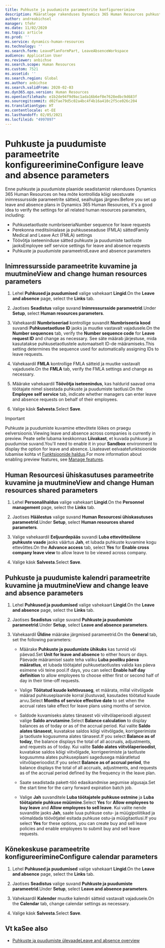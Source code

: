 ```yaml
---
title: Puhkuste ja puudumiste parameetrite konfigureerimine
description: Määratlege rakenduses Dynamics 365 Human Resources puhkuste ja puudumiste inimressursside parameetrid.
author: andreabichsel
manager: tfehr
ms.date: 11/02/2020
ms.topic: article
ms.prod: ''
ms.service: dynamics-human-resources
ms.technology: ''
ms.search.form: LeavePlanFormPart, LeaveAbsenceWorkspace
audience: Application User
ms.reviewer: anbichse
ms.search.scope: Human Resources
ms.custom: 7521
ms.assetid: ''
ms.search.region: Global
ms.author: anbichse
ms.search.validFrom: 2020-02-03
ms.dyn365.ops.version: Human Resources
ms.openlocfilehash: e1b2de94f9d9ac1ada16b6ef0e7628edbc9d683f
ms.sourcegitcommit: d02fae79d5c02a4bc4f4b16a410c2f5ce026c204
ms.translationtype: HT
ms.contentlocale: et-EE
ms.lasthandoff: 02/05/2021
ms.locfileid: "4997097"
---
```

# <a name="configure-leave-and-absence-parameters"></a><span data-ttu-id="96b64-103">Puhkuste ja puudumiste parameetrite konfigureerimine</span><span class="sxs-lookup"><span data-stu-id="96b64-103">Configure leave and absence parameters</span></span>

<span data-ttu-id="96b64-104">Enne puhkuste ja puudumiste plaanide seadistamist rakenduses Dynamics 365 Human Resources on hea mõte kontrollida kõigi seostuvate inimressursside parameetrite sätteid, sealhulgas järgnev.</span><span class="sxs-lookup"><span data-stu-id="96b64-104">Before you set up leave and absence plans in Dynamics 365 Human Resources, it's a good idea to verify the settings for all related human resources parameters, including:</span></span>

- <span data-ttu-id="96b64-105">Puhkusetaotluste numbriseeria</span><span class="sxs-lookup"><span data-stu-id="96b64-105">Number sequence for leave requests</span></span>
- <span data-ttu-id="96b64-106">Perekonna meditsiinialase ja puhkuseseaduse (FMLA) sätted</span><span class="sxs-lookup"><span data-stu-id="96b64-106">Family Medical and Leave Act (FMLA) settings</span></span>
- <span data-ttu-id="96b64-107">Töövõtja iseteeninduse sätted puhkuste ja puudumiste taotluste jaoks</span><span class="sxs-lookup"><span data-stu-id="96b64-107">Employee self service settings for leave and absence requests</span></span>
- <span data-ttu-id="96b64-108">Puhkuste ja puudumiste parameetrid</span><span class="sxs-lookup"><span data-stu-id="96b64-108">Leave and absence parameters</span></span>

## <a name="view-and-change-human-resources-parameters"></a><span data-ttu-id="96b64-109">Inimressursside parameetrite kuvamine ja muutmine</span><span class="sxs-lookup"><span data-stu-id="96b64-109">View and change human resources parameters</span></span>

1. <span data-ttu-id="96b64-110">Lehel **Puhkused ja puudumised** valige vahekaart **Lingid**.</span><span class="sxs-lookup"><span data-stu-id="96b64-110">On the **Leave and absence** page, select the **Links** tab.</span></span>

2. <span data-ttu-id="96b64-111">Jaotises **Seadistus** valige suvand **Inimressursside parameetrid**.</span><span class="sxs-lookup"><span data-stu-id="96b64-111">Under **Setup**, select **Human resources parameters**.</span></span>

3. <span data-ttu-id="96b64-112">Vahekaardil **Numbriseeriad** kontrollige suvandit **Numbriseeria kood** suvandi **Puhkusetaotluse ID** jaoks ja muutke vastavalt vajadusele.</span><span class="sxs-lookup"><span data-stu-id="96b64-112">On the **Number sequences** tab, verify the **Number sequence code** for **Leave request ID** and change as necessary.</span></span> <span data-ttu-id="96b64-113">See säte määrab järjestuse, mida kasutatakse puhkusetaotlustele automaatselt ID-de määramiseks.</span><span class="sxs-lookup"><span data-stu-id="96b64-113">This setting determines the sequence used for automatically assigning IDs to leave requests.</span></span>

4. <span data-ttu-id="96b64-114">Vahekaardil **FMLA** kontrollige FMLA sätteid ja muutke vastavalt vajadusele.</span><span class="sxs-lookup"><span data-stu-id="96b64-114">On the **FMLA** tab, verify the FMLA settings and change as necessary.</span></span>

5. <span data-ttu-id="96b64-115">Määrake vahekaardil **Töövõtja iseteenindus**, kas haldurid saavad oma töötajate nimel sisestada puhkuste ja puudumiste taotlusi.</span><span class="sxs-lookup"><span data-stu-id="96b64-115">On the **Employee self service** tab, indicate whether managers can enter leave and absence requests on behalf of their employees.</span></span>

7. <span data-ttu-id="96b64-116">Valige käsk **Salvesta**.</span><span class="sxs-lookup"><span data-stu-id="96b64-116">Select **Save**.</span></span>

>[!IMPORTANT]
><span data-ttu-id="96b64-117">Puhkuste ja puudumiste kuvamine ettevõtete lõikes on praegu eelversioonis.</span><span class="sxs-lookup"><span data-stu-id="96b64-117">Viewing leave and absence across companies is currently in preview.</span></span> <span data-ttu-id="96b64-118">Peate selle lubama keskkonnas **Liivakast**, et kuvada puhkuse ja puudumise suvand.</span><span class="sxs-lookup"><span data-stu-id="96b64-118">You'll need to enable it in your **Sandbox** environment to display the option for leave and absence.</span></span> <span data-ttu-id="96b64-119">Lisateavet eelvaatefunktsioonide lubamise kohta vt [Funktsioonide haldus](hr-admin-manage-features.md).</span><span class="sxs-lookup"><span data-stu-id="96b64-119">For more information about enabling preview features, see [Manage features](hr-admin-manage-features.md).</span></span>

## <a name="view-and-change-human-resources-shared-parameters"></a><span data-ttu-id="96b64-120">Human Resourcesi ühiskasutuses parameetrite kuvamine ja muutmine</span><span class="sxs-lookup"><span data-stu-id="96b64-120">View and change Human resources shared parameters</span></span>

1. <span data-ttu-id="96b64-121">Lehel **Personalihaldus** valige vahekaart **Lingid**.</span><span class="sxs-lookup"><span data-stu-id="96b64-121">On the **Personnel management** page, select the **Links** tab.</span></span>

2. <span data-ttu-id="96b64-122">Jaotises **Häälestus** valige suvand **Human Resourcesi ühiskasutuses parameetrid**.</span><span class="sxs-lookup"><span data-stu-id="96b64-122">Under **Setup**, select **Human resources shared parameters**.</span></span>

3. <span data-ttu-id="96b64-123">Valige vahekaardil **Eeljuurdepääs** suvandi **Luba ettevõtteülene puhkuste vaade** jaoks väärtus **Jah**, et lubada puhkuste kuvamine kogu ettevõttes.</span><span class="sxs-lookup"><span data-stu-id="96b64-123">On the **Advance access** tab, select **Yes** for **Enable cross company leave view** to allow leave to be viewed across company.</span></span>

4. <span data-ttu-id="96b64-124">Valige käsk **Salvesta**.</span><span class="sxs-lookup"><span data-stu-id="96b64-124">Select **Save**.</span></span>

## <a name="view-and-change-leave-and-absence-parameters"></a><span data-ttu-id="96b64-125">Puhkuste ja puudumiste kalendri parameetrite kuvamine ja muutmine</span><span class="sxs-lookup"><span data-stu-id="96b64-125">View and change leave and absence parameters</span></span>

1. <span data-ttu-id="96b64-126">Lehel **Puhkused ja puudumised** valige vahekaart **Lingid**.</span><span class="sxs-lookup"><span data-stu-id="96b64-126">On the **Leave and absence** page, select the **Links** tab.</span></span>

2. <span data-ttu-id="96b64-127">Jaotises **Seadistus** valige suvand **Puhkuste ja puudumiste parameetrid**.</span><span class="sxs-lookup"><span data-stu-id="96b64-127">Under **Setup**, select **Leave and absence parameters**.</span></span>

3. <span data-ttu-id="96b64-128">Vahekaardil **Üldine** määrake järgmised parameetrid.</span><span class="sxs-lookup"><span data-stu-id="96b64-128">On the **General** tab, set the following parameters:</span></span>
 
    - <span data-ttu-id="96b64-129">Määrake **Puhkuste ja puudumiste ühikuks** kas tunnid või päevad.</span><span class="sxs-lookup"><span data-stu-id="96b64-129">Set **Unit for leave and absence** to either hours or days.</span></span> <span data-ttu-id="96b64-130">Päevade määramisel saate teha valiku **Luba pooliku päeva määratlus**, et lubada töötajatel puhkusetaotlustes valida kas päeva esimene või teine pool.</span><span class="sxs-lookup"><span data-stu-id="96b64-130">If days, you can select **Enable half day definition** to allow employees to choose either first or second half of day in their time-off requests.</span></span> 

    - <span data-ttu-id="96b64-131">Valige **Töötatud kuude kehtivusaeg**, et määrata, millal viitvõlgade määrad puhkuseplaanide korral jõustuvad, kasutades töötatud kuude arvu.</span><span class="sxs-lookup"><span data-stu-id="96b64-131">Select **Months of service effective date** to set when the accrual rates take effect for leave plans using months of service.</span></span>

    - <span data-ttu-id="96b64-132">Saldode kuvamiseks alates tänasest või viitvõlaperioodi algusest valige **Saldo arvutamine**.</span><span class="sxs-lookup"><span data-stu-id="96b64-132">Select **Balance calculation** to display balances as of today or as of the accrual period.</span></span> <span data-ttu-id="96b64-133">Kui valite **Saldo alates tänasest**, kuvatakse saldos kõigi viitvõlgade, korrigeerimiste ja taotluste kogusumma alates tänasest.</span><span class="sxs-lookup"><span data-stu-id="96b64-133">If you select **Balance as of today**, the balance displays the total of all accruals, adjustments, and requests as of today.</span></span> <span data-ttu-id="96b64-134">Kui valite **Saldo alates viitvõlaperioodist**, kuvatakse saldos kõigi viitvõlgade, korrigeerimiste ja taotluste kogusumma alates puhkuseplaani sagedusega määratletud viitvõlaperioodist.</span><span class="sxs-lookup"><span data-stu-id="96b64-134">If you select **Balance as of accrual period**, the balance displays the total of all accruals, adjustments, and requests as of the accrual period defined by the frequency in the leave plan.</span></span> 

    - <span data-ttu-id="96b64-135">Saate seadistada pakett-töö edasikandmise aegumise algusaja.</span><span class="sxs-lookup"><span data-stu-id="96b64-135">Set the start time for the carry forward expiration batch job.</span></span>  
    
    - <span data-ttu-id="96b64-136">Valige **Jah** suvanditele **Luba töötajatele puhkuse ostmine** ja **Luba töötajatele puhkuse müümine**.</span><span class="sxs-lookup"><span data-stu-id="96b64-136">Select **Yes** for **Allow employees to buy leave** and **Allow employees to sell leave**.</span></span> <span data-ttu-id="96b64-137">Kui valite nende suvandite jaoks **Jah**, saate luua puhkuse ostu- ja müügipoliitikad ja võimaldada töövõtjatel esitada puhkuse ostu-ja müügitaotlusi.</span><span class="sxs-lookup"><span data-stu-id="96b64-137">If you select **Yes** for these options, you can create buy and sell leave policies and enable employees to submit buy and sell leave requests.</span></span>

## <a name="configure-calendar-parameters"></a><span data-ttu-id="96b64-138">Kõnekeskuse parameetrite konfigureerimine</span><span class="sxs-lookup"><span data-stu-id="96b64-138">Configure calendar parameters</span></span>

1. <span data-ttu-id="96b64-139">Lehel **Puhkused ja puudumised** valige vahekaart **Lingid**.</span><span class="sxs-lookup"><span data-stu-id="96b64-139">On the **Leave and absence** page, select the **Links** tab.</span></span>

2. <span data-ttu-id="96b64-140">Jaotises **Seadistus** valige suvand **Puhkuste ja puudumiste parameetrid**.</span><span class="sxs-lookup"><span data-stu-id="96b64-140">Under **Setup**, select **Leave and absence parameters**.</span></span>

3. <span data-ttu-id="96b64-141">Vahekaardil **Kalender** muutke kalendri sätteid vastavalt vajadusele.</span><span class="sxs-lookup"><span data-stu-id="96b64-141">On the **Calendar** tab, change calendar settings as necessary.</span></span>

4. <span data-ttu-id="96b64-142">Valige käsk **Salvesta**.</span><span class="sxs-lookup"><span data-stu-id="96b64-142">Select **Save**.</span></span>

## <a name="see-also"></a><span data-ttu-id="96b64-143">Vt ka</span><span class="sxs-lookup"><span data-stu-id="96b64-143">See also</span></span>

- [<span data-ttu-id="96b64-144">Puhkuste ja puudumiste ülevaade</span><span class="sxs-lookup"><span data-stu-id="96b64-144">Leave and absence overview</span></span>](hr-leave-and-absence-overview.md)
